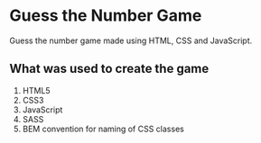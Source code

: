 # Guess the Number Game
Guess the number game made using HTML, CSS and JavaScript.

## What was used to create the game
1. HTML5
2. CSS3
3. JavaScript
4. SASS
5. BEM convention for naming of CSS classes
